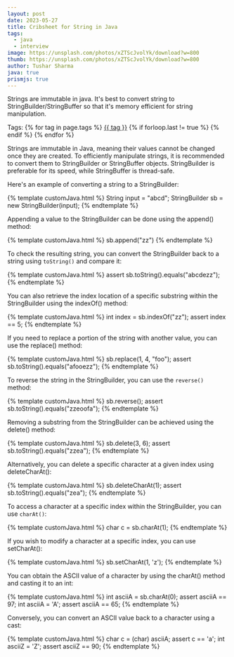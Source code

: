 ```yaml
---
layout: post
date: 2023-05-27
title: Cribsheet for String in Java
tags:
  - java
  - interview
image: https://unsplash.com/photos/xZTScJvolYk/download?w=800
thumb: https://unsplash.com/photos/xZTScJvolYk/download?w=800
author: Tushar Sharma
java: true
prismjs: true
---
```


Strings are immutable in java. It's best to convert string to StringBuilder/StringBuffer so that it's memory efficient for string manipulation.<!-- truncate_here -->
<p>Tags: {% for tag in page.tags %} <a class="mytag" href="/tag/{{ tag }}" title="View posts tagged with &quot;{{ tag }}&quot;">{{ tag }}</a>  {% if forloop.last != true %} {% endif %} {% endfor %} </p>

Strings are immutable in Java, meaning their values cannot be changed once they are created. To efficiently manipulate strings, it is recommended to convert them to StringBuilder or StringBuffer objects. StringBuilder is preferable for its speed, while StringBuffer is thread-safe.


Here's an example of converting a string to a StringBuilder:

{% template customJava.html %}
  String input = "abcd";
  StringBuilder sb = new StringBuilder(input);
{% endtemplate %}


Appending a value to the StringBuilder can be done using the append() method:

{% template customJava.html %}
  sb.append("zz")
{% endtemplate %}

To check the resulting string, you can convert the StringBuilder back to a string using `toString()` and compare it:

{% template customJava.html %}
  assert sb.toString().equals("abcdezz");
{% endtemplate %}

You can also retrieve the index location of a specific substring within the StringBuilder using the indexOf() method:

{% template customJava.html %}
    int index = sb.indexOf("zz");
    assert index == 5;
{% endtemplate %}

If you need to replace a portion of the string with another value, you can use the replace() method:

{% template customJava.html %}
sb.replace(1, 4, "foo");
assert sb.toString().equals("afooezz");
{% endtemplate %}

To reverse the string in the StringBuilder, you can use the `reverse()` method:

{% template customJava.html %}
sb.reverse();
assert sb.toString().equals("zzeoofa");
{% endtemplate %}

Removing a substring from the StringBuilder can be achieved using the delete() method:

{% template customJava.html %}
sb.delete(3, 6);
assert sb.toString().equals("zzea");
{% endtemplate %}

Alternatively, you can delete a specific character at a given index using deleteCharAt():

{% template customJava.html %}
sb.deleteCharAt(1);
assert sb.toString().equals("zea");
{% endtemplate %}

To access a character at a specific index within the StringBuilder, you can use `charAt()`:

{% template customJava.html %}
char c = sb.charAt(1);
{% endtemplate %}

If you wish to modify a character at a specific index, you can use setCharAt():

{% template customJava.html %}
sb.setCharAt(1, 'z');
{% endtemplate %}

You can obtain the ASCII value of a character by using the charAt() method and casting it to an int:

{% template customJava.html %}
int asciiA = sb.charAt(0);
assert asciiA == 97;
int asciiA = 'A';
assert asciiA == 65;
{% endtemplate %}

Conversely, you can convert an ASCII value back to a character using a cast:

{% template customJava.html %}
char c = (char) asciiA;
assert c == 'a';
int asciiZ = 'Z';
assert asciiZ == 90;
{% endtemplate %}